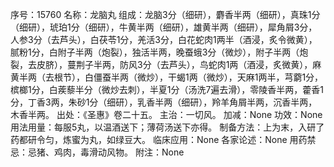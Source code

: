 序号：15760
名称：龙脑丸
组成：龙脑3分（细研），麝香半两（细研），真珠1分（细研），琥珀1分（细研），牛黄半两（细研），雄黄半两（细研），犀角屑3分，人参3分（去芦头），白茯苓1分，羌活3分，白花蛇肉1两半（酒浸，炙令微黄），腻粉1分，白附子半两（炮裂），独活半两，晚蚕蛾3分（微炒），附子半两（炮裂，去皮脐），蔓荆子半两，防风3分（去芦头），鸟蛇肉1两（酒浸，炙微黄），麻黄半两（去根节），白僵蚕半两（微炒），干蝎1两（微炒），天麻1两半，芎藭1分，槟榔1分，白蒺藜半分（微炒去刺），半夏1分（汤洗7遍去滑），零陵香半两，藿香1分，丁香3两，朱砂1分（细研），乳香半两（细研），羚羊角屑半两，沉香半两，木香半两。
出处：《圣惠》卷二十五。
主治：一切风。
加减：None
功效：None
用法用量：每服5丸，以温酒送下；薄荷汤送下亦得。
制备方法：上为末，入研了药都研令匀，炼蜜为丸，如绿豆大。
临床应用：None
各家论述：None
用药禁忌：忌猪、鸡肉，毒滑动风物。
附注：None
